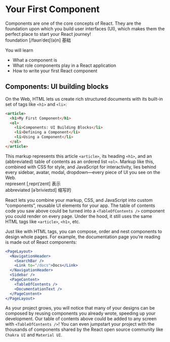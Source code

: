 # Your First Component
Components are one of the core concepts of React. They are the foundation upon which you build user interfaces (UI), which makes them the perfect place to start your React journey!\
foundation [/faʊnˈdeɪʃ(ə)n] 基础

You will learn
- What a component is
- What role components play in a React application
- How to write your first React component

## Components: UI building blocks
On the Web, HTML lets us create rich structured documents with its built-in set of tags like `<h1>` and `<li>`:
```html
<article>
  <h1>My First Component</h1>
  <ol>
    <li>Components: UI Building Blocks</li>
    <li>Defining a Component</li>
    <li>Using a Component</li>
  </ol>
</article>
```
This markup represents this article `<article>`, its heading `<h1>`, and an (abbreviated) table of contents as an ordered list `<ol>`. Markup like this, combined with CSS for style, and JavaScript for interactivity, lies behind every sidebar, avatar, modal, dropdown—every piece of UI you see on the Web.\
represent [ˌreprɪˈzent] 表示\
abbreviated [əˈbrivieɪtɪd] 缩写的

React lets you combine your markup, CSS, and JavaScript into custom “components”, reusable UI elements for your app. The table of contents code you saw above could be turned into a `<TableOfContents />` component you could render on every page. Under the hood, it still uses the same HTML tags like `<article>`, `<h1>`, etc.

Just like with HTML tags, you can compose, order and nest components to design whole pages. For example, the documentation page you’re reading is made out of React components:
```jsx
<PageLayout>
  <NavigationHeader>
    <SearchBar />
    <Link to="/docs">Docs</Link>
  </NavigationHeader>
  <Sidebar />
  <PageContent>
    <TableOfContents />
    <DocumentationText />
  </PageContent>
</PageLayout>
```
As your project grows, you will notice that many of your designs can be composed by reusing components you already wrote, speeding up your development. Our table of contents above could be added to any screen with `<TableOfContents />`! You can even jumpstart your project with the thousands of components shared by the React open source community like `Chakra UI` and `Material UI`.
